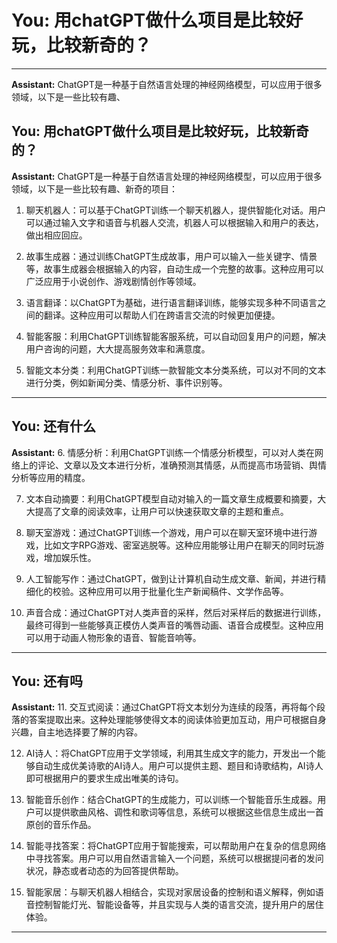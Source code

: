 # **You:** 用chatGPT做什么项目是比较好玩，比较新奇的？
---
**Assistant:** ChatGPT是一种基于自然语言处理的神经网络模型，可以应用于很多领域，以下是一些比较有趣、

**You:** 用chatGPT做什么项目是比较好玩，比较新奇的？
---
**Assistant:** ChatGPT是一种基于自然语言处理的神经网络模型，可以应用于很多领域，以下是一些比较有趣、新奇的项目：

1. 聊天机器人：可以基于ChatGPT训练一个聊天机器人，提供智能化对话。用户可以通过输入文字和语音与机器人交流，机器人可以根据输入和用户的表达，做出相应回应。

2. 故事生成器：通过训练ChatGPT生成故事，用户可以输入一些关键字、情景等，故事生成器会根据输入的内容，自动生成一个完整的故事。这种应用可以广泛应用于小说创作、游戏剧情创作等领域。

3. 语言翻译：以ChatGPT为基础，进行语言翻译训练，能够实现多种不同语言之间的翻译。这种应用可以帮助人们在跨语言交流的时候更加便捷。

4. 智能客服：利用ChatGPT训练智能客服系统，可以自动回复用户的问题，解决用户咨询的问题，大大提高服务效率和满意度。

5. 智能文本分类：利用ChatGPT训练一款智能文本分类系统，可以对不同的文本进行分类，例如新闻分类、情感分析、事件识别等。
---
**You:** 还有什么
---
**Assistant:** 6. 情感分析：利用ChatGPT训练一个情感分析模型，可以对人类在网络上的评论、文章以及文本进行分析，准确预测其情感，从而提高市场营销、舆情分析等应用的精度。

7. 文本自动摘要：利用ChatGPT模型自动对输入的一篇文章生成概要和摘要，大大提高了文章的阅读效率，让用户可以快速获取文章的主题和重点。

8. 聊天室游戏：通过ChatGPT训练一个游戏，用户可以在聊天室环境中进行游戏，比如文字RPG游戏、密室逃脱等。这种应用能够让用户在聊天的同时玩游戏，增加娱乐性。

9. 人工智能写作：通过ChatGPT，做到让计算机自动生成文章、新闻，并进行精细化的校验。这种应用可以用于批量化生产新闻稿件、文学作品等。

10. 声音合成：通过ChatGPT对人类声音的采样，然后对采样后的数据进行训练，最终可得到一些能够真正模仿人类声音的嘴唇动画、语音合成模型。这种应用可以用于动画人物形象的语音、智能音响等。
---
**You:** 还有吗
---
**Assistant:** 11. 交互式阅读：通过ChatGPT将文本划分为连续的段落，再将每个段落的答案提取出来。这种处理能够使得文本的阅读体验更加互动，用户可根据自身兴趣，自主地选择要了解的内容。

12. AI诗人：将ChatGPT应用于文学领域，利用其生成文字的能力，开发出一个能够自动生成优美诗歌的AI诗人。用户可以提供主题、题目和诗歌结构，AI诗人即可根据用户的要求生成出唯美的诗句。

13. 智能音乐创作：结合ChatGPT的生成能力，可以训练一个智能音乐生成器。用户可以提供歌曲风格、调性和歌词等信息，系统可以根据这些信息生成出一首原创的音乐作品。

14. 智能寻找答案：将ChatGPT应用于智能搜索，可以帮助用户在复杂的信息网络中寻找答案。用户可以用自然语言输入一个问题，系统可以根据提问者的发问状况，静态或者动态的为回答提供帮助。

15. 智能家居：与聊天机器人相结合，实现对家居设备的控制和语义解释，例如语音控制智能灯光、智能设备等，并且实现与人类的语言交流，提升用户的居住体验。
---
